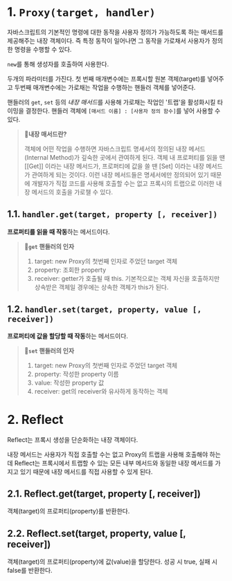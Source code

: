 # 1. `Proxy(target, handler)`

자바스크립트의 기본적인 명령에 대한 동작을 사용자 정의가 가능하도록 하는 매서드를 제공해주는 내장 객체이다. 즉 특정 동작이 일어나면 그 동작을 가로채서 사용자가 정의한 명령을 수행할 수 있다.

`new`를 통해 생성자를 호출하여 사용한다.

두개의 파라미터를 가진다. 첫 번째 매개변수에는 프록시할 원본 객체(target)를 넣어주고 두번째 매개변수에는 가로채는 작업을 수행하는 핸들러 객체를 넣어준다.

핸들러의 `get`, `set` 등의 *내장 매서드*를 사용해 가로채는 작업인 '트랩'을 활성화시킬 타이밍을 결정한다. 핸들러 객체에 `[매서드 이름] : [사용자 정의 함수]`를 넣어 사용할 수 있다.

> **📌내장 매서드란?**
>
> 객체에 어떤 작업을 수행하면 자바스크립트 명세서의 정의된 내장 메서드(Internal Method)가 깊숙한 곳에서 관여하게 된다. 객체 내 프로퍼티를 읽을 땐 [[Get]] 이라는 내장 메서드가, 프로퍼티에 값을 쓸 땐 [Set] 이라는 내장 메서드가 관여하게 되는 것이다. 이런 내장 메서드들은 명세서에만 정의되어 있기 때문에 개발자가 직접 코드를 사용해 호출할 수는 없고 프록시의 트랩으로 이러한 내장 메서드의 호출을 가로챌 수 있다.

## 1.1. `handler.get(target, property [, receiver])`

**프로퍼티를 읽을 때 작동**하는 메서드이다.

> **📌`get` 핸들러의 인자**
>
> 1. target: new Proxy의 첫번째 인자로 주었던 target 객체
> 2. property: 조회한 property
> 3. receiver: getter가 호출될 때 this. 기본적으로는 객체 자신을 호출하지만 상속받은 객체일 경우에는 상속한 객체가 this가 된다.

## 1.2. `handler.set(target, property, value [, receiver])`

**프로퍼티에 값을 할당할 때 작동**하는 메서드이다.

> **📌`set` 핸들러의 인자**
>
> 1. target: new Proxy의 첫번째 인자로 주었던 target 객체
> 2. property: 작성한 property 이름
> 3. value: 작성한 property 값
> 4. receiver: get의 receiver와 유사하게 동작하는 객체

# 2. Reflect

Reflect는 프록시 생성을 단순화하는 내장 객체이다.

내장 메서드는 사용자가 직접 호출할 수는 없고 Proxy의 트랩을 사용해 호출해야 하는데 Reflect는 프록시에서 트랩할 수 있는 모든 내부 메서드와 동일한 내장 메서드를 가지고 있기 때문에 내장 메서드를 직접 사용할 수 있게 된다.

## 2.1. Reflect.get(target, property [, receiver])

객체(target)의 프로퍼티(property)를 반환한다.

## 2.2. Reflect.set(target, property, value [, receiver])

객체(target)의 프로퍼티(property)에 값(value)을 할당한다. 성공 시 true, 실패 시 false를 반환한다.
